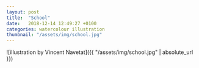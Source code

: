 ```yaml
---
layout: post
title:  "School"
date:   2018-12-14 12:49:27 +0100
categories: watercolour illustration
thumbnail: "/assets/img/school.jpg"
---
```

![illustration by Vincent Navetat]({{ "/assets/img/school.jpg" | absolute_url }})
